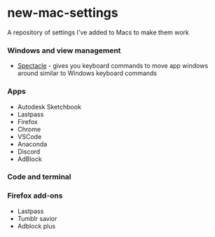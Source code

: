# new-mac-settings
A repository of settings I've added to Macs to make them work


### Windows and view management
* [Spectacle](https://www.spectacleapp.com/) - gives you keyboard commands to move app windows around similar to Windows keyboard commands

### Apps
* Autodesk Sketchbook 
* Lastpass
* Firefox
* Chrome
* VSCode 
* Anaconda 
* Discord 
* AdBlock

### Code and terminal

### Firefox add-ons
* Lastpass
* Tumblr savior
* Adblock plus
